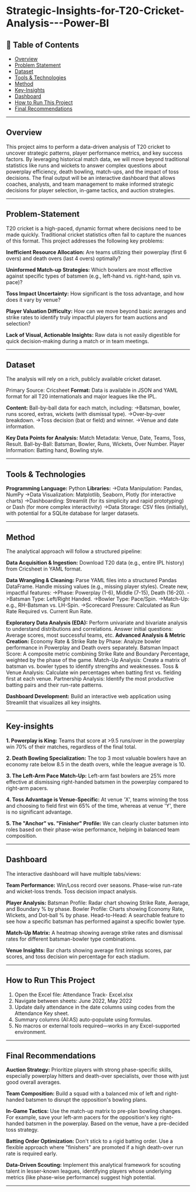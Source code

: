 # Strategic-Insights-for-T20-Cricket-Analysis---Power-BI

## 📌 Table of Contents
- <a href="#overview">Overview</a>
- <a href="#problem-statement">Problem Statement</a>
- <a href="#dataset">Dataset</a>
- <a href="#tools--technologies">Tools & Technologies</a>
- <a href="#Method">Method</a>
- <a href="#key insights">Key-Insights</a>
- <a href="#dashboard">Dashboard</a>
- <a href="#how-to-run-this-project">How to Run This Project</a>
- <a href="#final-recommendations">Final Recommendations</a>

---
<h2><a class="anchor" id="overview"></a>Overview</h2>

This project aims to perform a data-driven analysis of T20 cricket to uncover strategic patterns, player performance metrics, and key success factors. By leveraging historical match data, we will move beyond traditional statistics like runs and wickets to answer complex questions about powerplay efficiency, death bowling, match-ups, and the impact of toss decisions. The final output will be an interactive dashboard that allows coaches, analysts, and team management to make informed strategic decisions for player selection, in-game tactics, and auction strategies.

---
<h2><a class="anchor" id="problem-statement"></a>Problem-Statement</h2>

T20 cricket is a high-paced, dynamic format where decisions need to be made quickly. Traditional cricket statistics often fail to capture the nuances of this format. This project addresses the following key problems:

**Inefficient Resource Allocation:** Are teams utilizing their powerplay (first 6 overs) and death overs (last 4 overs) optimally?

**Uninformed Match-up Strategies:** Which bowlers are most effective against specific types of batsmen (e.g., left-hand vs. right-hand, spin vs. pace)?

**Toss Impact Uncertainty:** How significant is the toss advantage, and how does it vary by venue?

**Player Valuation Difficulty:** How can we move beyond basic averages and strike rates to identify truly impactful players for team auctions and selection?

**Lack of Visual, Actionable Insights:** Raw data is not easily digestible for quick decision-making during a match or in team meetings.


---
<h2><a class="anchor" id="dataset"></a>Dataset</h2>

The analysis will rely on a rich, publicly available cricket dataset.

Primary Source: Cricsheet 
**Format:** Data is available in JSON and YAML format for all T20 internationals and major leagues like the IPL.

**Content:** Ball-by-ball data for each match, including:
->Batsman, bowler, runs scored, extras, wickets (with dismissal type).
->Over-by-over breakdown.
->Toss decision (bat or field) and winner.
->Venue and date information.

**Key Data Points for Analysis:**
Match Metadata: Venue, Date, Teams, Toss, Result.
Ball-by-Ball: Batsman, Bowler, Runs, Wickets, Over Number.
Player Information: Batting hand, Bowling style.

---

<h2><a class="anchor" id="tools--technologies"></a>Tools & Technologies</h2>

**Programming Language:** Python
**Libraries:**
->Data Manipulation: Pandas, NumPy
->Data Visualization: Matplotlib, Seaborn, Plotly (for interactive charts)
->Dashboarding: Streamlit (for its simplicity and rapid prototyping) or Dash (for more complex interactivity)
->Data Storage: CSV files (initially), with potential for a SQLite database for larger datasets.


---
<h2><a class="anchor" id="Method"></a>Method</h2>

The analytical approach will follow a structured pipeline:

**Data Acquisition & Ingestion:** Download T20 data (e.g., entire IPL history) from Cricsheet in YAML format.

**Data Wrangling & Cleaning:**
Parse YAML files into a structured Pandas DataFrame.
Handle missing values (e.g., missing player styles).
Create new, impactful features:
->Phase: Powerplay (1-6), Middle (7-15), Death (16-20).
->Batsman Type: Left/Right Handed.
->Bowler Type: Pace/Spin.
->Match-Up: e.g., RH-Batsman vs. LH-Spin.
->Scorecard Pressure: Calculated as Run Rate Required vs. Current Run Rate.

**Exploratory Data Analysis (EDA):**
Perform univariate and bivariate analysis to understand distributions and correlations.
Answer initial questions: Average scores, most successful teams, etc.
**Advanced Analysis & Metric Creation:**
Economy Rate & Strike Rate by Phase: Analyze bowler performance in Powerplay and Death overs separately.
Batsman Impact Score: A composite metric combining Strike Rate and Boundary Percentage, weighted by the phase of the game.
Match-Up Analysis: Create a matrix of batsman vs. bowler types to identify strengths and weaknesses.
Toss & Venue Analysis: Calculate win percentages when batting first vs. fielding first at each venue.
Partnership Analysis: Identify the most productive batting pairs and their run-rate patterns.

**Dashboard Development:** Build an interactive web application using Streamlit that visualizes all key insights.

---
<h2><a class="anchor" id="key-insights"></a>Key-insights</h2>

**1. Powerplay is King:** Teams that score at >9.5 runs/over in the powerplay win 70% of their matches, regardless of the final total.

**2. Death Bowling Specialization:** The top 3 most valuable bowlers have an economy rate below 8.5 in the death overs, while the league average is 10.

**3. The Left-Arm Pace Match-Up:** Left-arm fast bowlers are 25% more effective at dismissing right-handed batsmen in the powerplay compared to right-arm pacers.

**4. Toss Advantage is Venue-Specific:** At venue 'X', teams winning the toss and choosing to field first win 65% of the time, whereas at venue 'Y', there is no significant advantage.

**5. The "Anchor" vs. "Finisher" Profile:** We can clearly cluster batsmen into roles based on their phase-wise performance, helping in balanced team composition.
   
---
<h2><a class="anchor" id="dashboard"></a>Dashboard</h2>

The interactive dashboard will have multiple tabs/views:

**Team Performance:**
Win/Loss record over seasons.
Phase-wise run-rate and wicket-loss trends.
Toss decision impact analysis.

**Player Analysis:**
Batsman Profile: Radar chart showing Strike Rate, Average, and Boundary % by phase.
Bowler Profile: Charts showing Economy Rate, Wickets, and Dot-ball % by phase.
Head-to-Head: A searchable feature to see how a specific batsman has performed against a specific bowler type.

**Match-Up Matrix:**
A heatmap showing average strike rates and dismissal rates for different batsman-bowler type combinations.

**Venue Insights:**
Bar charts showing average first innings scores, par scores, and toss decision win percentage for each stadium.

---
<h2><a class="anchor" id="how-to-run-this-project"></a>How to Run This Project</h2>

1. Open the Excel file: Attendance Track- Excel.xlsx
2. Navigate between sheets: June 2022, May 2022
3. Update daily attendance in the date columns using codes from the Attendance Key sheet.
4. Summary columns (AI:AS) auto-populate using formulas.
5. No macros or external tools required—works in any Excel-supported environment.

---
<h2><a class="anchor" id="final-recommendations"></a>Final Recommendations</h2>

**Auction Strategy:** Prioritize players with strong phase-specific skills, especially powerplay hitters and death-over specialists, over those with just good overall averages.

**Team Composition:** Build a squad with a balanced mix of left and right-handed batsmen to disrupt the opposition's bowling plans.

**In-Game Tactics:**
Use the match-up matrix to pre-plan bowling changes. For example, save your left-arm pacers for the opposition's key right-handed batsmen in the powerplay.
Based on the venue, have a pre-decided toss strategy.

**Batting Order Optimization:** Don't stick to a rigid batting order. Use a flexible approach where "finishers" are promoted if a high death-over run rate is required early.

**Data-Driven Scouting:** Implement this analytical framework for scouting talent in lesser-known leagues, identifying players whose underlying metrics (like phase-wise performance) suggest high potential.

---
